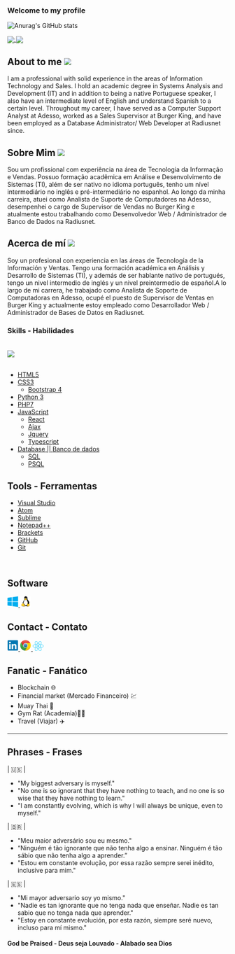 ### Welcome to my profile
![Anurag's GitHub stats](https://github-readme-stats.vercel.app/api?username=jhonatanpinheiro&show_icons=false&theme=radical)

<a href="https://github.com/jhonatanpinheiro/github-readme-stats">
  <img align="center" src="https://github-readme-stats.vercel.app/api/pin/?username=jhonatanpinheiro&repo=github-readme-stats" />
</a>
<a href="https://github.com/jhonatanpinheiro/convoychat">
  <img align="center" src="https://github-readme-stats.vercel.app/api/pin/?username=jhonatanpinheiro&repo=convoychat" />
</a>

## About to me <img width="5%" src="https://user-images.githubusercontent.com/48757466/232234388-ded2df16-5376-4859-b60d-b4671a9ec021.png">

I am a professional with solid experience in the areas of Information Technology and Sales. I hold an academic degree in Systems Analysis and Development (IT) and in addition to being a native Portuguese speaker, I also have an intermediate level of English and understand Spanish to a certain level. Throughout my career, I have served as a Computer Support Analyst at Adesso, worked as a Sales Supervisor at Burger King, and have been employed as a Database Administrator/ Web Developer at Radiusnet since.


## Sobre Mim <img width="4%" src="https://user-images.githubusercontent.com/48757466/232234393-71a0f5b9-fda8-4914-b3d9-fb88e5d6220a.png">

Sou um profissional com experiência na área de Tecnologia da Informação e Vendas. Possuo formação acadêmica em Análise e Desenvolvimento de Sistemas (TI), além de ser nativo no idioma português, tenho um nível intermediário no inglês e pré-intermediário no espanhol. Ao longo da minha carreira, atuei como Analista de Suporte de Computadores na Adesso, desempenhei o cargo de Supervisor de Vendas no Burger King e atualmente estou trabalhando como Desenvolvedor Web / Administrador de Banco de Dados na Radiusnet.


## Acerca de mí <img width="5%" src="https://user-images.githubusercontent.com/48757466/232234404-56568531-4a5f-45e2-b62d-38c7fccde3c4.png">

Soy un profesional con experiencia en las áreas de Tecnología de la Información y Ventas. Tengo una formación académica en Análisis y Desarrollo de Sistemas (TI), y además de ser hablante nativo de portugués, tengo un nivel intermedio de inglés y un nivel preintermedio de español.A lo largo de mi carrera, he trabajado como Analista de Soporte de Computadoras en Adesso, ocupé el puesto de Supervisor de Ventas en Burger King y actualmente estoy empleado como Desarrollador Web / Administrador de Bases de Datos en Radiusnet.

### Skills - Habilidades
<br>
<div>
    <div>
         <a href="https://github.com/jhonatanpinheiro/convoychat">
         <img height=200 align="center" src="https://github-readme-stats.vercel.app/api/top-langs?username=jhonatanpinheiro&layout=compact&langs_count=8&card_width=320&theme=tokyonight" />
          </a>
    </div>
    <br>
    <ul>
        <li>
            <a target="_blank" href="https://www.w3schools.com/html/html_basic.asp">
                <span>HTML5</span>
            </a>
        </li>
        <li>
            <a href="https://www.w3schools.com/css/css_howto.asp">
                <span>CSS3</span>
            </a>
            <BR>
             <ul>
                <li>
                    <a target="_blank" href="https://getbootstrap.com/docs/5.3/getting-started/introduction/">
                        <span>Bootstrap 4</span>
                    </a>
                </li>
              </ul>
        </li>
        <li>
            <a target="_blank" href="https://docs.python.org/3/">
                <span>Python 3</span>
            </a>
        </li>
        <li>
            <a target="_blank" href="https://www.php.net/docs.php">
                <span>PHP7</span>
            </a>
        </li>
        <li>
            <a target="_blank" href="https://www.javascript.com/learn/strings">
                <span>JavaScript</span>
            </a>
            <ul>
                <li>
                    <a target="_blank" href="https://reactnative.dev/docs/getting-started">
                        <span>React</span>
                    </a>
                </li>
                <li>
                    <a target="_blank" href="https://www.w3schools.com/xml/ajax_intro.asp">
                        <span>Ajax</span>
                    </a>
                </li>
                <li>
                    <a target="_blank" href="https://api.jquery.com/category/ajax/">
                        <span>Jquery</span>
                    </a>
                </li>
                <li>
                    <a target="_blank" href="https://www.typescriptlang.org/docs/">
                        <span>Typescript</span>
                    </a>
                </li>
            </ul>
        </li>
        <li>
            <a href="https://www.devmedia.com.br/conceitos-fundamentais-de-banco-de-dados/1649">
                <span>Database</span> || <span>Banco de dados</span>
            </a>
            <ul>
                <li>
                    <a href="https://dev.mysql.com/doc/">
                        <span>SQL</span>
                    </a>
                </li>
                <li>
                    <a href="https://www.postgresql.org/docs/current/app-psql.html">
                        <span>PSQL</span></a>
                </li>
            </ul>
        </li>
    </ul>
</div>


## Tools - Ferramentas

<div>
    <ul>
        <li>
            <a href="https://code.visualstudio.com/docs">
                <span>Visual Studio</span>
            </a>
        </li>
        <li>
            <a href="#">
                <span>Atom</span>
            </a>
        </li>
         <li>
            <a href="https://www.sublimetext.com/docs/">
                <span>Sublime</span>
            </a>
        </li>
         <li>
            <a href="https://notepad-plus-plus.org">
                <span>Notepad++</span>
            </a>
        </li>
         <li>
            <a href="https://brackets.io/docs/current/modules/document/DocumentManager.html">
                <span>Brackets</span>
            </a>
        </li>
        <li>
            <a href="https://docs.github.com/en">
                <span>GitHub</span>
            </a>
        </li>
        <li>
            <a href="https://git-scm.com/docs/git/en">
                <span>Git</span>
            </a>
        </li>
    </ul>
</div>
<br>

## Software

<div>
    <span>
        <a target="_blank" href="https://www.microsoft.com/pt-br/windows/" target="_blank">
            <img width="5%"
                src="https://raw.githubusercontent.com/devicons/devicon/master/icons/windows8/windows8-original.svg">
        </a>
    </span>
    <span>
        <a target="_blank" href="https://www.linux.org" target="_blank">
            <img width="5%"
                src="https://raw.githubusercontent.com/devicons/devicon/master/icons/linux/linux-original.svg">
        </a>
    </span>
</div>

## Contact - Contato

<div>
    <span>
        <a target="_blank" href="https://www.linkedin.com/in/jhonatan-pinheiro-96674316b/" target="_blank">
            <img width="5%"
                src="https://raw.githubusercontent.com/devicons/devicon/master/icons/linkedin/linkedin-original.svg">
        </a>
    </span>
    <span>
        <a target="_blank" target="_blank" href="https://jhonatanpinheiro.vercel.app/index.html" target="_blank">
            <img width="5%" alt="Django"
                src="https://raw.githubusercontent.com/devicons/devicon/master/icons/chrome/chrome-original.svg">
        </a>
    </span>
    <span>
        <a target="_blank" href="https://www.linkedin.com/in/jhonatan-pinheiro-96674316b/" target="_blank">
            <img width="5%"
                src="data:image/svg+xml;base64,PHN2ZyB4bWxucz0iaHR0cDovL3d3dy53My5vcmcvMjAwMC9zdmciIHZpZXdCb3g9Ii0xMS41IC0xMC4yMzE3NCAyMyAyMC40NjM0OCI+CiAgPHRpdGxlPlJlYWN0IExvZ288L3RpdGxlPgogIDxjaXJjbGUgY3g9IjAiIGN5PSIwIiByPSIyLjA1IiBmaWxsPSIjNjFkYWZiIi8+CiAgPGcgc3Ryb2tlPSIjNjFkYWZiIiBzdHJva2Utd2lkdGg9IjEiIGZpbGw9Im5vbmUiPgogICAgPGVsbGlwc2Ugcng9IjExIiByeT0iNC4yIi8+CiAgICA8ZWxsaXBzZSByeD0iMTEiIHJ5PSI0LjIiIHRyYW5zZm9ybT0icm90YXRlKDYwKSIvPgogICAgPGVsbGlwc2Ugcng9IjExIiByeT0iNC4yIiB0cmFuc2Zvcm09InJvdGF0ZSgxMjApIi8+CiAgPC9nPgo8L3N2Zz4K" />
        </a>
    </span>





</div>


## Fanatic - Fanático

- Blockchain :globe_with_meridians:
- Financial market (Mercado Financeiro) :chart:
- Muay Thai :boxing_glove:
- Gym Rat (Academia):weight_lifting_man:
- Travel (Viajar) :airplane:

________________________________________________________________________________________________________
## Phrases - Frases

| 🇺🇸 |
- "My biggest adversary is myself."
- "No one is so ignorant that they have nothing to teach, and no one is so wise that they have nothing to learn."   
- "I am constantly evolving, which is why I will always be unique, even to myself."    

| 🇧🇷 |
 - "Meu maior adversário sou eu mesmo."   
 - “Ninguém é tão ignorante que não tenha algo a ensinar. Ninguém é tão sábio que não tenha algo a aprender.”  
 - "Estou em constante evolução, por essa razão sempre serei inédito, inclusive para mim."

| 🇪🇸 | 
- "Mi mayor adversario soy yo mismo."
- "Nadie es tan ignorante que no tenga nada que enseñar. Nadie es tan sabio que no tenga nada que aprender."
- "Estoy en constante evolución, por esta razón, siempre seré nuevo, incluso para mí mismo."


#### God be Praised - Deus seja Louvado - Alabado sea Dios 


<!--
**JhonatanPinheiro/JhonatanPinheiro** is a ✨ _special_ ✨ repository because its `README.md` (this file) appears on your GitHub profile.
